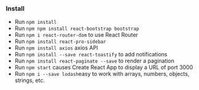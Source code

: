 ### Install

- Run `npm install`
- Run `npm npm install react-bootstrap bootstrap`
- Run `npm i react-router-dom` to use React Router
- Run `npm install react-pro-sidebar`
- Run `npm install axios` axios API
- Run `npm install --save react-toastify` to add notifications
- Run `npm install react-paginate --save` to render a pagination
- Run `npm start` causes Create React App to display a URL of port 3000
- Run `npm i --save lodash`easy to work with arrays, numbers, objects, strings, etc.
